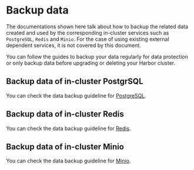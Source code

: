 # Backup data

The documentations shown here talk about how to backup the related data created and used by the corresponding in-cluster services such as `PostgreSQL`, `Redis` and `Minio`. For the case of using existing external dependent services, it is not covered by this document.

You can follow the guides to backup your data regularly for data protection or only backup data before upgrading or deleting your Harbor cluster.

## Backup data of in-cluster PostgrSQL

You can check the data backup guideline for [PostgreSQL](./backup-psql-data.md).

## Backup data of in-cluster Redis

You can check the data backup guideline for [Redis](./backup-redis-data.md).

## Backup data of in-cluster Minio

You can check the data backup guideline for [Minio](./backup-minio-data.md).
